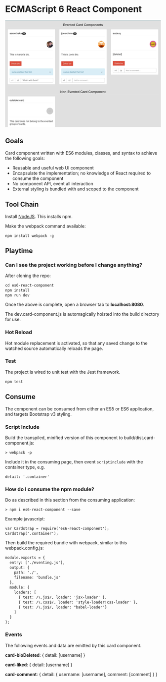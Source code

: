 # ECMAScript 6 React Component

![Image](screenshot_mini.jpg?raw=true "screenshot")

## Goals

Card component written with ES6 modules, classes, and syntax to achieve the following goals:

- Reusable and useful web UI component
- Encapsulate the implementation; no knowledge of React required to consume the component
- No component API, event all interaction
- External styling is bundled with and scoped to the component

## Tool Chain

Install [NodeJS](http://nodejs.org/download/). This installs npm.

Make the webpack command available:

    npm install webpack -g

## Playtime

### Can I see the project working before I change anything?

After cloning the repo:

    cd es6-react-component
    npm install
    npm run dev

Once the above is complete, open a browser tab to **localhost:8080**.

The dev.card-component.js is automagically hoisted into the build directory for use.

### Hot Reload

Hot module replacement is activated, so that any saved change to the watched source automatically reloads the page.

### Test

The project is wired to unit test with the Jest framework.

    npm test

## Consume

The component can be consumed from either an ES5 or ES6 application, and targets Bootstrap v3 styling.
     
### Script Include

Build the transpiled, minified version of this component to build/dist.card-component.js:

    > webpack -p
    
Include it in the consuming page, then event `scriptinclude` with the container type, e.g.

    detail: '.container'

### How do I consume the npm module?

Do as described in this section from the consuming application:
     
    > npm i es6-react-component --save

Example javascript:

    var Cardstrap = require('es6-react-component');
    Cardstrap('.container');
    
Then build the required bundle with webpack, similar to this webpack.config.js:

    module.exports = {
      entry: ['./eventing.js'],
      output: {
        path: './',
        filename: 'bundle.js'
      },
      module: {
        loaders: [
          { test: /\.js$/, loader: 'jsx-loader' },
          { test: /\.css$/, loader: 'style-loader!css-loader' },
          { test: /\.js$/, loader: "babel-loader"}
        ]
      }
    };
    
### Events

The following events and data are emitted by this card component.

**card-bioDeleted**: { detail: [username] }

**card-liked**: { detail: [username] }

**card-comment**: { detail: { username: [username], comment: [comment] } }
